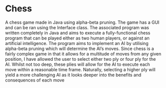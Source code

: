 # Chess
A chess game made in Java using alpha-beta pruning. 
The game has a GUI and can be ran using the Interface class.
The associated program was written completely in Java and
aims to execute a fully-functional chess program that can be
played either as two human players, or against an artificial
intelligence. The program aims to implement an AI by utilising
alpha-beta pruning which will determine the AI’s moves. Since
chess is a fairly complex game in that it allows for a multitude
of moves from any given position, I have allowed the user
to select either two ply or four ply for the AI. Whilst not too
deep, these plies will allow for the AI to execute each move
within a reasonable time frame. Naturally, selecting a higher
ply will yield a more challenging AI as it looks deeper into
the benefits and consequences of each move
